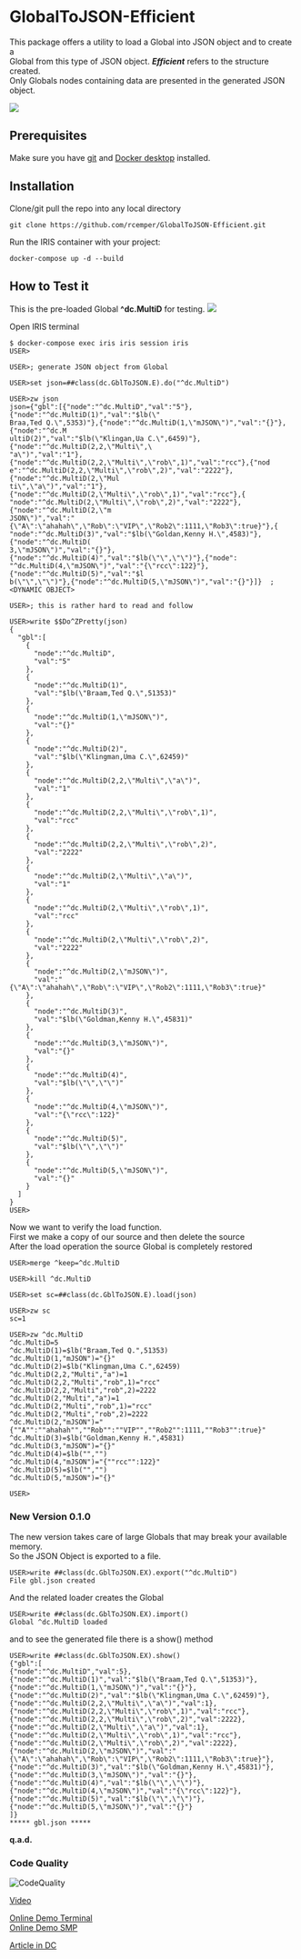 # GlobalToJSON-Efficient
This package offers a utility to load a Global into JSON object and to create a    
Global from this type of JSON object. ***Efficient*** refers to the structure created.    
Only Globals nodes containing data are presented in the generated JSON object.    

![](https://raw.githubusercontent.com/rcemper/GlobalToJSON-Efficient/master/Globals.png)    

## Prerequisites
Make sure you have [git](https://git-scm.com/book/en/v2/Getting-Started-Installing-Git) and [Docker desktop](https://www.docker.com/products/docker-desktop) installed.
## Installation 
Clone/git pull the repo into any local directory
```
git clone https://github.com/rcemper/GlobalToJSON-Efficient.git
```
Run the IRIS container with your project: 
```
docker-compose up -d --build
```
## How to Test it
This is the pre-loaded Global **^dc.MultiD** for testing.
![](https://raw.githubusercontent.com/rcemper/GlobalToJSON-Efficient/master/Global.JPG)

Open IRIS terminal
```
$ docker-compose exec iris iris session iris
USER>

USER>; generate JSON object from Global

USER>set json=##class(dc.GblToJSON.E).do("^dc.MultiD")

USER>zw json
json={"gbl":[{"node":"^dc.MultiD","val":"5"},{"node":"^dc.MultiD(1)","val":"$lb(\"
Braa,Ted Q.\",5353)"},{"node":"^dc.MultiD(1,\"mJSON\")","val":"{}"},{"node":"^dc.M
ultiD(2)","val":"$lb(\"Klingan,Ua C.\",6459)"},{"node":"^dc.MultiD(2,2,\"Multi\",\
"a\")","val":"1"},{"node":"^dc.MultiD(2,2,\"Multi\",\"rob\",1)","val":"rcc"},{"nod
e":"^dc.MultiD(2,2,\"Multi\",\"rob\",2)","val":"2222"},{"node":"^dc.MultiD(2,\"Mul
ti\",\"a\")","val":"1"},{"node":"^dc.MultiD(2,\"Multi\",\"rob\",1)","val":"rcc"},{
"node":"^dc.MultiD(2,\"Multi\",\"rob\",2)","val":"2222"},{"node":"^dc.MultiD(2,\"m
JSON\")","val":"{\"A\":\"ahahah\",\"Rob\":\"VIP\",\"Rob2\":1111,\"Rob3\":true}"},{
"node":"^dc.MultiD(3)","val":"$lb(\"Goldan,Kenny H.\",4583)"},{"node":"^dc.MultiD(
3,\"mJSON\")","val":"{}"},{"node":"^dc.MultiD(4)","val":"$lb(\"\",\"\")"},{"node":
"^dc.MultiD(4,\"mJSON\")","val":"{\"rcc\":122}"},{"node":"^dc.MultiD(5)","val":"$l
b(\"\",\"\")"},{"node":"^dc.MultiD(5,\"mJSON\")","val":"{}"}]}  ; <DYNAMIC OBJECT>

USER>; this is rather hard to read and follow

USER>write $$Do^ZPretty(json)
{
  "gbl":[
    {
      "node":"^dc.MultiD",
      "val":"5"
    },
    {
      "node":"^dc.MultiD(1)",
      "val":"$lb(\"Braam,Ted Q.\",51353)"
    },
    {
      "node":"^dc.MultiD(1,\"mJSON\")",
      "val":"{}"
    },
    {
      "node":"^dc.MultiD(2)",
      "val":"$lb(\"Klingman,Uma C.\",62459)"
    },
    {
      "node":"^dc.MultiD(2,2,\"Multi\",\"a\")",
      "val":"1"
    },
    {
      "node":"^dc.MultiD(2,2,\"Multi\",\"rob\",1)",
      "val":"rcc"
    },
    {
      "node":"^dc.MultiD(2,2,\"Multi\",\"rob\",2)",
      "val":"2222"
    },
    {
      "node":"^dc.MultiD(2,\"Multi\",\"a\")",
      "val":"1"
    },
    {
      "node":"^dc.MultiD(2,\"Multi\",\"rob\",1)",
      "val":"rcc"
    },
    {
      "node":"^dc.MultiD(2,\"Multi\",\"rob\",2)",
      "val":"2222"
    },
    {
      "node":"^dc.MultiD(2,\"mJSON\")",
      "val":"{\"A\":\"ahahah\",\"Rob\":\"VIP\",\"Rob2\":1111,\"Rob3\":true}"
    },
    {
      "node":"^dc.MultiD(3)",
      "val":"$lb(\"Goldman,Kenny H.\",45831)"
    },
    {
      "node":"^dc.MultiD(3,\"mJSON\")",
      "val":"{}"
    },
    {
      "node":"^dc.MultiD(4)",
      "val":"$lb(\"\",\"\")"
    },
    {
      "node":"^dc.MultiD(4,\"mJSON\")",
      "val":"{\"rcc\":122}"
    },
    {
      "node":"^dc.MultiD(5)",
      "val":"$lb(\"\",\"\")"
    },
    {
      "node":"^dc.MultiD(5,\"mJSON\")",
      "val":"{}"
    }
  ]
}
USER>
```
Now we want to verify the load function.  
First we make a copy of our source and then delete the source   
After the load operation the source Global is completely restored    
```
USER>merge ^keep=^dc.MultiD  

USER>kill ^dc.MultiD

USER>set sc=##class(dc.GblToJSON.E).load(json)

USER>zw sc
sc=1

USER>zw ^dc.MultiD
^dc.MultiD=5
^dc.MultiD(1)=$lb("Braam,Ted Q.",51353)
^dc.MultiD(1,"mJSON")="{}"
^dc.MultiD(2)=$lb("Klingman,Uma C.",62459)
^dc.MultiD(2,2,"Multi","a")=1
^dc.MultiD(2,2,"Multi","rob",1)="rcc"
^dc.MultiD(2,2,"Multi","rob",2)=2222
^dc.MultiD(2,"Multi","a")=1
^dc.MultiD(2,"Multi","rob",1)="rcc"
^dc.MultiD(2,"Multi","rob",2)=2222
^dc.MultiD(2,"mJSON")="{""A"":""ahahah"",""Rob"":""VIP"",""Rob2"":1111,""Rob3"":true}"
^dc.MultiD(3)=$lb("Goldman,Kenny H.",45831)
^dc.MultiD(3,"mJSON")="{}"
^dc.MultiD(4)=$lb("","")
^dc.MultiD(4,"mJSON")="{""rcc"":122}"
^dc.MultiD(5)=$lb("","")
^dc.MultiD(5,"mJSON")="{}"

USER>
```
### New Version 0.1.0 ###
The new version takes care of large Globals that may break your available memory.     
So the JSON Object is exported to a file.    
```
USER>write ##class(dc.GblToJSON.EX).export("^dc.MultiD")
File gbl.json created
```
And the related loader creates the Global  
```
USER>write ##class(dc.GblToJSON.EX).import()
Global ^dc.MultiD loaded
```
and to see the generated file there is a show() method  
```
USER>write ##class(dc.GblToJSON.EX).show()
{"gbl":[
{"node":"^dc.MultiD","val":5},
{"node":"^dc.MultiD(1)","val":"$lb(\"Braam,Ted Q.\",51353)"},
{"node":"^dc.MultiD(1,\"mJSON\")","val":"{}"},
{"node":"^dc.MultiD(2)","val":"$lb(\"Klingman,Uma C.\",62459)"},
{"node":"^dc.MultiD(2,2,\"Multi\",\"a\")","val":1},
{"node":"^dc.MultiD(2,2,\"Multi\",\"rob\",1)","val":"rcc"},
{"node":"^dc.MultiD(2,2,\"Multi\",\"rob\",2)","val":2222},
{"node":"^dc.MultiD(2,\"Multi\",\"a\")","val":1},
{"node":"^dc.MultiD(2,\"Multi\",\"rob\",1)","val":"rcc"},
{"node":"^dc.MultiD(2,\"Multi\",\"rob\",2)","val":2222},
{"node":"^dc.MultiD(2,\"mJSON\")","val":"{\"A\":\"ahahah\",\"Rob\":\"VIP\",\"Rob2\":1111,\"Rob3\":true}"},
{"node":"^dc.MultiD(3)","val":"$lb(\"Goldman,Kenny H.\",45831)"},
{"node":"^dc.MultiD(3,\"mJSON\")","val":"{}"},
{"node":"^dc.MultiD(4)","val":"$lb(\"\",\"\")"},
{"node":"^dc.MultiD(4,\"mJSON\")","val":"{\"rcc\":122}"},
{"node":"^dc.MultiD(5)","val":"$lb(\"\",\"\")"},
{"node":"^dc.MultiD(5,\"mJSON\")","val":"{}"}
]}
***** gbl.json *****
```

**q.a.d.**   
### Code Quality 
![CodeQuality](https://raw.githubusercontent.com/rcemper/GlobalToJSON-Efficient/master/CodeQuality.JPG) 

[Video](https://youtu.be/8Fz2537FHzc)   

[Online Demo Terminal](https://gbl-to-json-e.demo.community.intersystems.com/terminal/)      
[Online Demo SMP](https://gbl-to-json-e.demo.community.intersystems.com/csp/sys/%25CSP.Portal.Home.zen)   

[Article in DC](https://community.intersystems.com/post/globaltojson-efficient)
